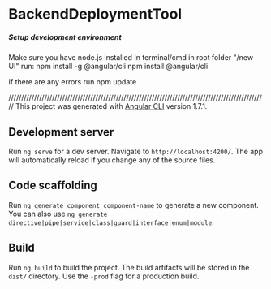 # BackendDeploymentTool

##### Setup development environment

Make sure you have node.js installed
In terminal/cmd in root folder "/new UI" run: 
npm install -g @angular/cli
npm install @angular/cli

If there are any errors run
npm update

/////////////////////////////////////////////////////////////////////////////////////////////////////
This project was generated with [Angular CLI](https://github.com/angular/angular-cli) version 1.7.1.

## Development server

Run `ng serve` for a dev server. Navigate to `http://localhost:4200/`. The app will automatically reload if you change any of the source files.

## Code scaffolding

Run `ng generate component component-name` to generate a new component. You can also use `ng generate directive|pipe|service|class|guard|interface|enum|module`.

## Build

Run `ng build` to build the project. The build artifacts will be stored in the `dist/` directory. Use the `-prod` flag for a production build.

